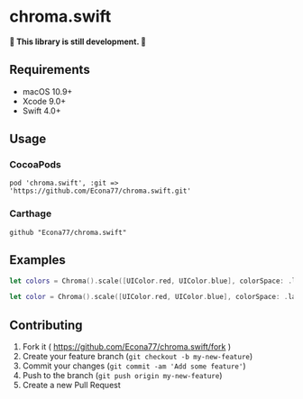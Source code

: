# chroma.swift

**🚧 This library is still development. 🚧**

## Requirements
- macOS 10.9+
- Xcode 9.0+
- Swift 4.0+

## Usage
### CocoaPods
```
pod 'chroma.swift', :git => 'https://github.com/Econa77/chroma.swift.git'
```

### Carthage
```
github "Econa77/chroma.swift"
```

## Examples

```swift
let colors = Chroma().scale([UIColor.red, UIColor.blue], colorSpace: .lab).split(6)
```

```swift
let color = Chroma().scale([UIColor.red, UIColor.blue], colorSpace: .lab).color(0.5)
```

## Contributing
1. Fork it ( https://github.com/Econa77/chroma.swift/fork )
2. Create your feature branch (`git checkout -b my-new-feature`)
3. Commit your changes (`git commit -am 'Add some feature'`)
4. Push to the branch (`git push origin my-new-feature`)
5. Create a new Pull Request

